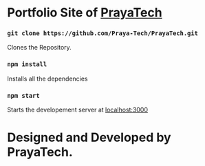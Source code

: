 # Portfolio Site of [PrayaTech](https://github.com/Praya-Tech/PrayaTech)

### `git clone https://github.com/Praya-Tech/PrayaTech.git`

Clones the Repository.

### `npm install`

Installs all the dependencies

### `npm start`

Starts the developement server at [localhost:3000](https://localhost:3000)

# Designed and Developed by PrayaTech.

